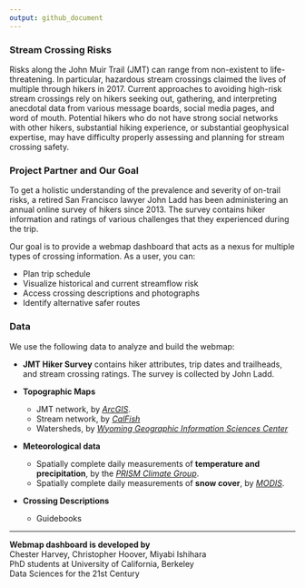 ```yaml
---
output: github_document
---
```


### Stream Crossing Risks 

Risks along the John Muir Trail (JMT) can range from non-existent to life-threatening. In particular, hazardous stream crossings claimed the lives of multiple through hikers in 2017. Current approaches to avoiding high-risk stream crossings rely on hikers seeking out, gathering, and interpreting anecdotal data from various message boards, social media pages, and word of mouth. Potential hikers who do not have strong social networks with other hikers, substantial hiking experience, or substantial geophysical expertise, may have difficulty properly assessing and planning for stream crossing safety.

### Project Partner and Our Goal

To get a holistic understanding of the prevalence and severity of on-trail risks, a retired San Francisco lawyer John Ladd has been administering an annual online survey of hikers since 2013. The survey contains hiker information and ratings of various challenges that they experienced during the trip. 

Our goal is to provide a webmap dashboard that acts as a nexus for multiple types of crossing information. As a user, you can: 

* Plan trip schedule 
* Visualize historical and current streamflow risk
* Access crossing descriptions and photographs
* Identify alternative safer routes

### Data
We use the following data to analyze and build the webmap: 

+ **JMT Hiker Survey** contains hiker attributes, trip dates and trailheads, and stream crossing ratings. The survey is collected by John Ladd. 

+ **Topographic Maps**
  - JMT network, by  _[ArcGIS](http://www.arcgis.com/home/item.html?id=44a5cf4b72cb4b7e8564183920b1c8b5)_.  
  - Stream network, by  _[CalFish](https://www.calfish.org/ProgramsData/ReferenceLayersHydrography/CaliforniaHydrography.aspx)_
  - Watersheds, by _[Wyoming Geographic Information Sciences Center](https://geodata.lib.berkeley.edu/catalog/stanford-sr396hp9621)_

+ **Meteorological data**
  - Spatially complete daily measurements of **temperature and precipitation**, by the _[PRISM Climate Group](http://www.prism.oregonstate.edu/)_.  
  - Spatially complete daily measurements of **snow cover**, by  _[MODIS](https://nsidc.org/data/modis/data_summaries)_.  

+ **Crossing Descriptions** 
  - Guidebooks

___

**Webmap dashboard is developed by**  
Chester Harvey, Christopher Hoover, Miyabi Ishihara  
PhD students at University of California, Berkeley  
Data Sciences for the 21st Century  



